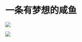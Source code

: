 # 一条有梦想的咸鱼

![](https://image.hellozengbin.top/%E5%BE%AE%E4%BF%A1%E5%9B%BE%E7%89%87_20231012174833.jpg?x-oss-process=style/little)

![](https://image.hellozengbin.top/%E5%BE%AE%E4%BF%A1%E5%9B%BE%E7%89%87_20231012174752.jpg?x-oss-process=style/little)
